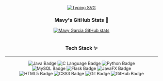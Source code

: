 <div align="center">
  <a href="https://git.io/typing-svg">
    <img src="https://readme-typing-svg.herokuapp.com?font=Fira+Code&pause=1000&color=8A2BE2&center=true&vCenter=true&width=530&lines=print%28%22Hello%2C+I%27m+Mavy%21%22%29" alt="Typing SVG" />
  </a>
  <br>
</div>

<div align="center">
  <h3>Mavy's GitHub Stats 🌷</h3>

  <a href="https://github.com/mavygarcia">
    <img src="https://github-readme-stats.vercel.app/api?username=mavygarcia&show_icons=true&theme=radical&include_all_commits=true&count_private=true" alt="Mavy Garcia GitHub stats"/>
  </a>
</div>


<div align="center">
  <br>
  <h3>Tech Stack ✨</h3>
  <hr>

  <p>
    <img src="https://img.shields.io/badge/Java-007396?style=for-the-badge&logo=java&logoColor=white" alt="Java Badge"/>
    <img src="https://img.shields.io/badge/C-A8B9CC?style=for-the-badge&logo=c&logoColor=white" alt="C Language Badge"/>
    <img src="https://img.shields.io/badge/Python-3776AB?style=for-the-badge&logo=python&logoColor=white" alt="Python Badge"/>
    
  <br>
    
  <img src="https://img.shields.io/badge/MySQL-4479A1?style=for-the-badge&logo=mysql&logoColor=white" alt="MySQL Badge"/>
  <img src="https://img.shields.io/badge/Flask-000000?style=for-the-badge&logo=flask&logoColor=white" alt="Flask Badge"/>
  <img src="https://img.shields.io/badge/JavaFX-69BC0E?style=for-the-badge&logo=javafx&logoColor=white" alt="JavaFX Badge"/>

  <br>
    
  <img src="https://img.shields.io/badge/HTML5-E34F26?style=for-the-badge&logo=html5&logoColor=white" alt="HTML5 Badge"/>
  <img src="https://img.shields.io/badge/CSS3-1572B6?style=for-the-badge&logo=css3&logoColor=white" alt="CSS3 Badge"/>
  <img src="https://img.shields.io/badge/Git-F05032?style=for-the-badge&logo=git&logoColor=white" alt="Git Badge"/>
  <img src="https://img.shields.io/badge/GitHub-181717?style=for-the-badge&logo=github&logoColor=white" alt="GitHub Badge"/>
  </p>
  <br>
</div>












